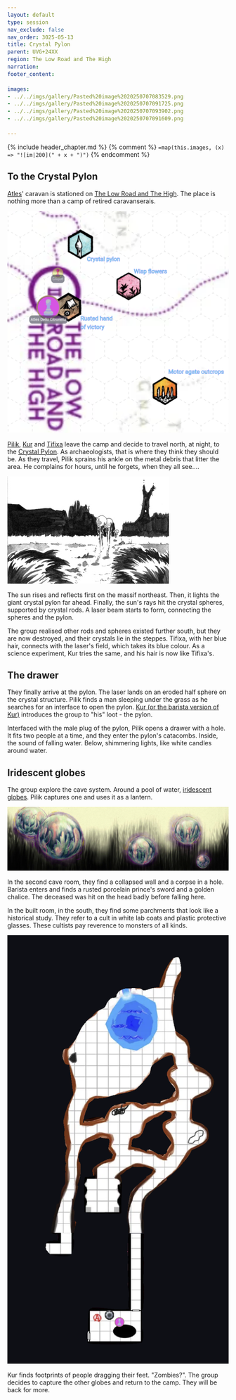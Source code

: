 ```yaml
---
layout: default
type: session
nav_exclude: false
nav_order: 3025-05-13
title: Crystal Pylon
parent: UVG+24XX
region: The Low Road and The High
narration: 
footer_content: 

images:
- ../../imgs/gallery/Pasted%20image%2020250707083529.png
- ../../imgs/gallery/Pasted%20image%2020250707091725.png
- ../../imgs/gallery/Pasted%20image%2020250707093902.png
- ../../imgs/gallery/Pasted%20image%2020250707091609.png

---
```


{% include header_chapter.md %}
{% comment %}
`=map(this.images, (x) => "![im|200](" + x + ")")`
{% endcomment %}

## To the Crystal Pylon

[Atles](../../directory/Atles/index.md)' caravan is stationed on [The Low Road and The High](../../directory/LowRoadHigh/index.md).
The place is nothing more than a camp of retired caravanserais.

![](../../imgs/gallery/Pasted%20image%2020250707091725.png)

[Pilik](../../directory/Atles/Pilik.md), [Kur](../../directory/Atles/Kur.md) and [Tifixa](../../directory/Atles/Tifixa.md) leave the camp and decide to travel north, at night, to the [Crystal Pylon](../../directory/LowRoadHigh/CrystalPylon.md).
As archaeologists, that is where they think they should be.
As they travel, Pilik sprains his ankle on the metal debris that litter the area.
He complains for hours, until he forgets, when they all see....

![](../../imgs/gallery/Pasted%20image%2020250707083529.png)

The sun rises and reflects first on the massif northeast.
Then, it lights the giant crystal pylon far ahead.
Finally, the sun's rays hit the crystal spheres, supported by crystal rods.
A laser beam starts to form, connecting the spheres and the pylon.

The group realised other rods and spheres existed further south, but they are now destroyed, and their crystals lie in the steppes.
Tifixa, with her blue hair, connects with the laser's field, which takes its blue colour.
As a science experiment, Kur tries the same, and his hair is now like Tifixa's.

## The drawer

They finally arrive at the pylon.
The laser lands on an eroded half sphere on the crystal structure.
Pilik finds a man sleeping under the grass as he searches for an interface to open the pylon.
[Kur (or the barista version of Kur)](../../directory/Atles/Barista.md) introduces the group to "his" loot - the pylon.

Interfaced with the male plug of the pylon, Pilik opens a drawer with a hole.
It fits two people at a time, and they enter the pylon's catacombs.
Inside, the sound of falling water.
Below, shimmering lights, like white candles around water.

## Iridescent globes

The group explore the cave system.
Around a pool of water, [iridescent globes](../../directory/FoldedBelow/IridescentGlobes.md).
Pilik captures one and uses it as a lantern.

![](../../imgs/gallery/Pasted%20image%2020250707093902.png)

In the second cave room, they find a collapsed wall and a corpse in a hole.
Barista enters and finds a rusted porcelain prince's sword and a golden chalice.
The deceased was hit on the head badly before falling here.

In the built room, in the south, they find some parchments that look like a historical study.
They refer to a cult in white lab coats and plastic protective glasses.
These cultists pay reverence to monsters of all kinds.

![](../../imgs/gallery/Pasted%20image%2020250707091609.png)

Kur finds footprints of people dragging their feet.
"Zombies?".
The group decides to capture the other globes and return to the camp.
They will be back for more.